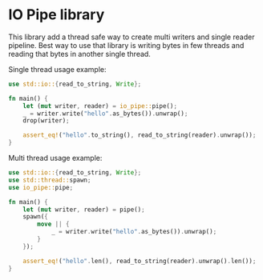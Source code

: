# IO Pipe library

This library add a thread safe way to create multi writers and single reader pipeline.
Best way to use that library is writing bytes in few threads and reading that bytes in another single thread.

Single thread usage example:

```rust
use std::io::{read_to_string, Write};

fn main() {
    let (mut writer, reader) = io_pipe::pipe();
    _ = writer.write("hello".as_bytes()).unwrap();
    drop(writer);

    assert_eq!("hello".to_string(), read_to_string(reader).unwrap());
}
```

Multi thread usage example:

```rust
use std::io::{read_to_string, Write};
use std::thread::spawn;
use io_pipe::pipe;

fn main() {
    let (mut writer, reader) = pipe();
    spawn({
        move || {
            _ = writer.write("hello".as_bytes()).unwrap();
        }
    });

    assert_eq!("hello".len(), read_to_string(reader).unwrap().len());
}
```

